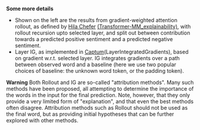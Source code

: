 **Some more details**
* Shown on the left are the results from gradient-weighted attention rollout, as defined by [Hila Chefer](https://github.com/hila-chefer)
  [(Transformer-MM_explainability)](https://github.com/hila-chefer/Transformer-MM-Explainability/), with rollout recursion upto selected layer, and split out between contribution towards a predicted positive sentiment and a predicted negative sentiment.
* Layer IG, as implemented in [Captum](https://captum.ai/)(LayerIntegratedGradients), based on gradient w.r.t. selected layer. IG integrates gradients over a path between observed word and a baseline (here we use two popular choices of baseline: the unknown word token, or the padding token). 

**Warning**
Both Rollout and IG are so-called "attribution methods". Many such methods have been proposed, all attempting to determine the importance of the words in the input for the final prediction. Note, however, that they only provide a very limited form of "explanation", and that even the best methods often disagree. Attribution methods such as Rollout should not be used as the final word, but as providing initial hypotheses that can be further explored with other methods.
